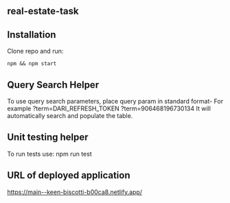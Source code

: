 
## real-estate-task

## Installation

Clone repo and run:

```
npm && npm start

```

## Query Search Helper
To use query search parameters, place query param in standard format- For example 
?term=DARI_REFRESH_TOKEN
?term=906468196730134
It will automatically search and populate the table.

## Unit testing helper
To run tests use: 
npm run test

## URL of deployed application
https://main--keen-biscotti-b00ca8.netlify.app/